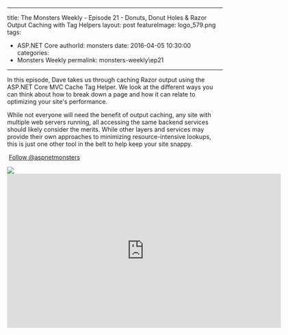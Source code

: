
---
title: The Monsters Weekly - Episode 21 -  Donuts, Donut Holes & Razor Output Caching with Tag Helpers
layout: post
featureImage: logo_579.png
tags: 
  - ASP.NET Core
authorId: monsters
date: 2016-04-05 10:30:00
categories:
  - Monsters Weekly
permalink: monsters-weekly\ep21
---

<p>In this episode, Dave takes us through caching Razor output using the ASP.NET Core MVC Cache Tag Helper. We look at the different ways you can think about how to break down a page and how it can relate to optimizing your site's performance.</p><p>While not everyone will need the benefit of output caching, any site with multiple web servers running, all accessing the same backend services should likely consider the merits. While other layers and services may provide their own approaches to minimizing resource-intensive lookups, this is just one other tool in the belt to help keep your site snappy.</p><p>&nbsp;<a class="twitter-follow-button" href="https://twitter.com/aspnetmonsters">Follow @aspnetmonsters</a></p> <img src="http://m.webtrends.com/dcs1wotjh10000w0irc493s0e_6x1g/njs.gif?dcssip=channel9.msdn.com&dcsuri=https://s.ch9.ms/Series/aspnetmonsters/feed&WT.dl=0&WT.entryid=Entry:RSSView:78f1337c1a8440649a84a5df00394c40">

<!--more-->
<iframe src='https://channel9.msdn.com/Series/aspnetmonsters/Episode-21-Caching/player' width='640' height='360' allowFullScreen frameBorder='0'></iframe>
